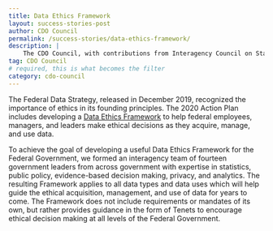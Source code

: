 ```yaml
---
title: Data Ethics Framework
layout: success-stories-post
author: CDO Council
permalink: /success-stories/data-ethics-framework/
description: |
    The CDO Council, with contributions from Interagency Council on Statistical Policy (ICSP) and the Federal Privacy Council (FPC), developed a <a href="https://resources.data.gov/assets/documents/fds-data-ethics-framework.pdf">Data Ethics Framework</a> that can be used by federal leaders and data users as they make ethical decisions when acquiring, managing, and using data.
tag: CDO Council
# required, this is what becomes the filter
category: cdo-council
---
```


The Federal Data Strategy, released in December 2019, recognized the importance of ethics in its founding principles. The 2020 Action Plan includes developing a [Data Ethics Framework](https://resources.data.gov/assets/documents/fds-data-ethics-framework.pdf) to help federal employees, managers, and leaders make ethical decisions as they acquire, manage, and use data.

To achieve the goal of developing a useful Data Ethics Framework for the Federal Government, we formed an interagency team of fourteen government leaders from across government with expertise in statistics, public policy, evidence-based decision making, privacy, and analytics. The resulting Framework applies to all data types and data uses which will help guide the ethical acquisition, management, and use of data for years to come. The Framework does not include requirements or mandates of its own, but rather provides guidance in the form of Tenets to encourage ethical decision making at all levels of the Federal Government. 
